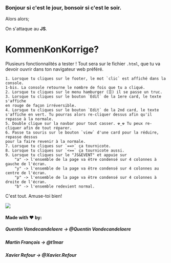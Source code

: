
### Bonjour si c'est le jour, bonsoir si c'est le soir.

Alors alors;

On s'attaque  au __JS__.

 KommenKonKorrige?
====== 

Plusieurs fonctionnalités a tester !
Tout sera sur le fichier `.html`, que tu va devoir ouvrir dans ton navigateur web préféré.

	1. Lorsque tu cliques sur le footer, le mot `clic` est affiché dans la console.
	1-bis. La console retourne le nombre de fois que tu a cliqué.
	2. Lorsque tu cliques sur le menu hamburger (☰) il se passe un truc.
	3. Lorsque tu cliques sur le bouton `Edit` de la 1ere card, le texte s'affiche 
	en rouge de façon irréversible.
	4. Lorsque tu cliques sur le bouton `Edit` de la 2nd card, le texte 
	s'affiche en vert. Tu pourras alors re-cliquer dessus afin qu'il repasse à la normale.
	5. Double clique sur la navbar pour tout casser. ☢_☢ Tu peux re-cliquer afin de tout réparer.
	6. Passe ta souris sur le bouton `view` d'une card pour la réduire, repasse dessus
	pour la faire revenir à la normale.
	7. Lorsque tu cliques sur `==>` ça tournicote.
	8. Lorsque tu cliques sur `<==` ça tournicote aussi.
	9. Lorsque tu cliques sur le "JS&EVENT" et appuie sur 
		"a" -> l'ensemble de la page va être condensé sur 4 colonnes à gauche de l'écran.
		"y" -> l'ensemble de la page va être condensé sur 4 colonnes au centre de l'écran.
		"p" -> l'ensemble de la page va être condensé sur 4 colonnes à droite de l'écran.
		"b" -> l'ensemble redevient normal.
	
                                           
C'est tout. Amuse-toi bien!

![](https://media.giphy.com/media/IONcI446NLLTq/giphy.gif)



#### Made with ♥ by:

##### Quentin Vandecandelaere -> @Quentin Vandecandelaere

##### Martin François -> @t1mar

##### Xavier Refour -> @Xavier.Refour
